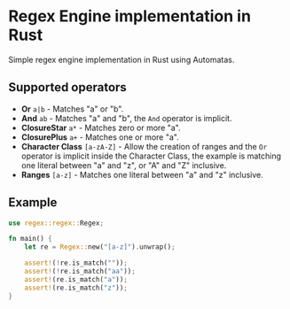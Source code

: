 # Regex Engine implementation in Rust

Simple regex engine implementation in Rust using Automatas.

## Supported operators
- **Or** `a|b` - Matches "a" or "b".
- **And** `ab` - Matches "a" and "b", the `And` operator is implicit.
- **ClosureStar** `a*` - Matches zero or more "a".
- **ClosurePlus** `a+` - Matches one or more "a".
- **Character Class** `[a-zA-Z]` - Allow the creation of ranges and the `Or` operator is implicit inside the 
Character Class, the example is matching one literal between "a" and "z", or "A" and "Z" inclusive.
- **Ranges** `[a-z]` - Matches one literal between "a" and "z" inclusive.

## Example
```rust
use regex::regex::Regex;

fn main() {
    let re = Regex::new("[a-z]").unwrap();

    assert!(!re.is_match(""));
    assert!(!re.is_match("aa"));
    assert!(re.is_match("a"));
    assert!(re.is_match("z"));
}
```
